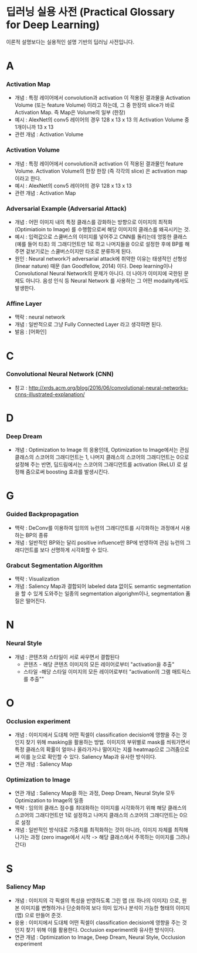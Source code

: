 # 딥러닝 실용 사전 (Practical Glossary for Deep Learning)
이론적 설명보다는 실용적인 설명 기반의 딥러닝 사전입니다.

# A

### Activation Map
* 개념 : 특정 레이어에서 convolution과 activation 이 적용된 결과물을 Activation Volume (또는 feature Volume) 이라고 하는데, 그 중 한장의 slice가 바로 Activation Map. 즉 Map은 Volume의 일부 (한장)
* 예시 : AlexNet의 conv5 레이어의 경우 128 x 13 x 13 의 Activation Volume 중 1개이니까 13 x 13
* 관련 개념 : Activation Volume

### Activation Volume
* 개념 : 특정 레이어에서 convolution과 activation 이 적용된 결과물인 feature Volume. Activation Volume의 한장 한장 (즉 각각의 slice) 은 activation map이라고 한다. 
* 예시 : AlexNet의 conv5 레이어의 경우 128 x 13 x 13
* 관련 개념 : Activation Map

### Adversarial Example (Adversarial Attack)
* 개념 : 어떤 이미지 내의 특정 클래스를 강화하는 방향으로 이미지의 최적화 (Optimiatioin to Image) 를 수행함으로써 해당 이미지의 클래스를 왜곡시키는 것.
* 예시 : 입력값으로 스쿨버스의 이미지를 넣어주고 CNN를 돌리는데 엉뚱한 클래스 (예를 들어 타조) 의 그래디언트만 1로 하고 나머지들을 0으로 설정한 후에 BP를 해 주면 겉보기로는 스쿨버스이지만 타조로 분류하게 된다. 
* 원인 : Neural network가 adversarial attack에 취약한 이유는 태생적인 선형성 (linear nature) 때문 (Ian Goodfellow, 2014) 이다. Deep learning이나 Convolutional Neural Network의 문제가 아니다. 더 나아가 이미지에 국한된 문제도 아니다. 음성 인식 등 Neural Network 를 사용하는 그 어떤 modality에서도 발생한다.

### Affine Layer
* 맥락 : neural network
* 개념 : 일반적으로 그냥 Fully Connected Layer 라고 생각하면 된다.
* 발음 : [어화인]

# C 

### Convolutional Neural Network (CNN)
* 참고 : http://xrds.acm.org/blog/2016/06/convolutional-neural-networks-cnns-illustrated-explanation/


# D

### Deep Dream
* 개념 : Optimization to Image 의 응용인데, Optimization to Image에서는 관심 클래스의 스코어의 그래디언트는 1, 나머지 클래스의 스코어의 그래디언트는 0으로 설정해 주는 반면, 딥드림에서는 스코어의 그래디언트를 activation (ReLU) 로 설정해 줌으로써 boosting 효과를 발생시킨다.

# G

### Guided Backpropagation
* 맥락 : DeConv를 이용하여 임의의 뉴런의 그래디언트를 시각화하는 과정애서 사용하는 BP의 종류
* 개념 : 일반적인 BP와는 달리 positive influence만 BP에 반영하여 관심 뉴런의 그래디언트를 보다 선명하게 시각화할 수 있다.

### Grabcut Segmentation Algorithm
* 맥락 : Visualization
* 개념 : Saliency Map과 결합되어 labeled data 없이도 semantic segmentation을 할 수 있게 도와주는 일종의 segmentation algorighm이나, segmentation 품질은 떨어진다. 

# N

### Neural Style
* 개념 : 콘텐츠와 스타일이 서로 싸우면서 결합된다
    * 콘텐츠 - 해당 콘텐츠 이미지의 모든 레이어로부터 "activation을 추출"
    * 스타일 -해당 스타일 이미지의 모든 레이어로부터 "activation의 그램 매트릭스를 추출""

# O

### Occlusion experiment
* 개념 : 이미지에서 도대체 어떤 픽셀이 classification decision에 영향을 주는 것인지 찾기 위해 masking을 활용하는 방법. 이미지의 부위별로 mask를 씌워가면서 특정 클래스의 확률이 얼마나 올라가거나 떨어지는 지를 heatmap으로 그려줌으로써 이를 눈으로 확인할 수 있다. Saliency Map과 유사한 방식이다. 
* 연관 개념 : Saliency Map

### Optimization to Image
* 연관 개념 : Saliency Map을 하는 과정, Deep Dream, Neural Style 모두 Optimization to Image의 일종
* 맥락 : 임의의 클래스 점수를 최대화하는 이미지를 시각화하기 위해 해당 클래스의 스코어의 그래디언트만 1로 설정하고 나머지 클래스의 스코어의 그래디언트는 0으로 설정
* 개념 : 일반적인 방식대로 가중치를 최적화하는 것이 아니라, 이미지 자체를 최적해 나가는 과정 (zero image에서 시작 -> 해당 클래스에서 주목하는 이미지를 그려나간다)

# S

### Saliency Map
* 개념 : 이미지의 각 픽셀의 특성을 반영하도록 그린 맵 (또 하나의 이미지) 으로, 원본 이미지를 변형하거나 단순화하여 보다 의미 있거나 분석이 가능한 형태의 이미지 (맵) 으로 만들어 준것.
* 응용 : 이미지에서 도대체 어떤 픽셀이 classification decision에 영향을 주는 것인지 찾기 위해 이를 활용한다. Occlusion experiment와 유사한 방식이다. 
* 연관 개념 : Optimization to Image, Deep Dream, Neural Style, Occlusion experiment
